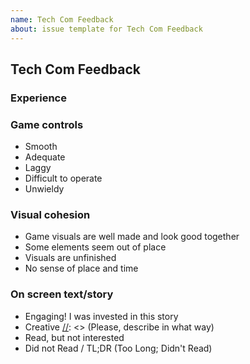```yaml
---
name: Tech Com Feedback
about: issue template for Tech Com Feedback
---
```


## Tech Com Feedback

### Experience
[//]: <> (Describe your experience playing this game, use adjectives to express feeling, interest, and engagement. Write down)


### Game controls
[//]: <> (Choose one of the following and/or elaborate if you can)

* Smooth
* Adequate
* Laggy
* Difficult to operate
* Unwieldy

[//]: <> (Delete all lines that do not apply. Write down your comments below.)

### Visual cohesion
[//]: <> (Choose one of the following and/or elaborate if you can)

* Game visuals are well made and look good together
* Some elements seem out of place
* Visuals are unfinished
* No sense of place and time

[//]: <> (Delete all lines that do not apply. Write down your comments below.)

### On screen text/story
[//]: <> (Choose one of the following and/or elaborate if you can)

* Engaging! I was invested in this story
* Creative  [//]: <> (Please, describe in what way)
* Read, but not interested
* Did not Read / TL;DR (Too Long; Didn't Read)

[//]: <> (Delete all lines that do not apply. Write down your comments below.)
